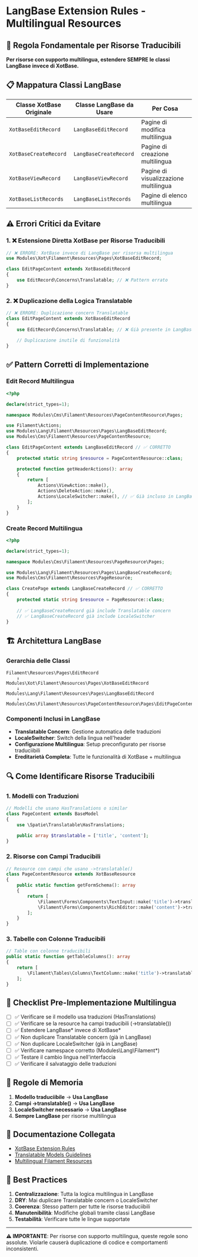 # LangBase Extension Rules - Multilingual Resources

## 🚨 Regola Fondamentale per Risorse Traducibili

**Per risorse con supporto multilingua, estendere SEMPRE le classi LangBase invece di XotBase.**

## 📋 Mappatura Classi LangBase

| Classe XotBase Originale | Classe LangBase da Usare | Per Cosa |
|--------------------------|--------------------------|----------|
| `XotBaseEditRecord` | `LangBaseEditRecord` | Pagine di modifica multilingua |
| `XotBaseCreateRecord` | `LangBaseCreateRecord` | Pagine di creazione multilingua |
| `XotBaseViewRecord` | `LangBaseViewRecord` | Pagine di visualizzazione multilingua |
| `XotBaseListRecords` | `LangBaseListRecords` | Pagine di elenco multilingua |

## ⚠️ Errori Critici da Evitare

### 1. ❌ Estensione Diretta XotBase per Risorse Traducibili
```php
// ❌ ERRORE: XotBase invece di LangBase per risorsa multilingua
use Modules\Xot\Filament\Resources\Pages\XotBaseEditRecord;

class EditPageContent extends XotBaseEditRecord
{
    use EditRecord\Concerns\Translatable; // ❌ Pattern errato
}
```

### 2. ❌ Duplicazione della Logica Translatable
```php
// ❌ ERRORE: Duplicazione concern Translatable
class EditPageContent extends XotBaseEditRecord
{
    use EditRecord\Concerns\Translatable; // ❌ Già presente in LangBaseEditRecord
    
    // Duplicazione inutile di funzionalità
}
```

## ✅ Pattern Corretti di Implementazione

### Edit Record Multilingua
```php
<?php

declare(strict_types=1);

namespace Modules\Cms\Filament\Resources\PageContentResource\Pages;

use Filament\Actions;
use Modules\Lang\Filament\Resources\Pages\LangBaseEditRecord;
use Modules\Cms\Filament\Resources\PageContentResource;

class EditPageContent extends LangBaseEditRecord // ✅ CORRETTO
{
    protected static string $resource = PageContentResource::class;

    protected function getHeaderActions(): array
    {
        return [
            Actions\ViewAction::make(),
            Actions\DeleteAction::make(),
            Actions\LocaleSwitcher::make(), // ✅ Già incluso in LangBase
        ];
    }
}
```

### Create Record Multilingua
```php
<?php

declare(strict_types=1);

namespace Modules\Cms\Filament\Resources\PageResource\Pages;

use Modules\Lang\Filament\Resources\Pages\LangBaseCreateRecord;
use Modules\Cms\Filament\Resources\PageResource;

class CreatePage extends LangBaseCreateRecord // ✅ CORRETTO
{
    protected static string $resource = PageResource::class;
    
    // ✅ LangBaseCreateRecord già include Translatable concern
    // ✅ LangBaseCreateRecord già include LocaleSwitcher
}
```

## 🏗️ Architettura LangBase

### Gerarchia delle Classi
```
Filament\Resources\Pages\EditRecord
    ↓
Modules\Xot\Filament\Resources\Pages\XotBaseEditRecord
    ↓
Modules\Lang\Filament\Resources\Pages\LangBaseEditRecord
    ↓
Modules\Cms\Filament\Resources\PageContentResource\Pages\EditPageContent
```

### Componenti Inclusi in LangBase
- **Translatable Concern**: Gestione automatica delle traduzioni
- **LocaleSwitcher**: Switch della lingua nell'header
- **Configurazione Multilingua**: Setup preconfigurato per risorse traduciibili
- **Ereditarietà Completa**: Tutte le funzionalità di XotBase + multilingua

## 🔍 Come Identificare Risorse Traducibili

### 1. Modelli con Traduzioni
```php
// Modelli che usano HasTranslations o similar
class PageContent extends BaseModel
{
    use \Spatie\Translatable\HasTranslations;
    
    public array $translatable = ['title', 'content'];
}
```

### 2. Risorse con Campi Traducibili
```php
// Resource con campi che usano ->translatable()
class PageContentResource extends XotBaseResource
{
    public static function getFormSchema(): array
    {
        return [
            \Filament\Forms\Components\TextInput::make('title')->translatable(),
            \Filament\Forms\Components\RichEditor::make('content')->translatable(),
        ];
    }
}
```

### 3. Tabelle con Colonne Traducibili
```php
// Table con colonne traducibili
public static function getTableColumns(): array
{
    return [
        \Filament\Tables\Columns\TextColumn::make('title')->translatable(),
    ];
}
```

## 📝 Checklist Pre-Implementazione Multilingua

- [ ] ✅ Verificare se il modello usa traduzioni (HasTranslations)
- [ ] ✅ Verificare se la resource ha campi traducibili (->translatable())
- [ ] ✅ Estendere LangBase* invece di XotBase*
- [ ] ✅ Non duplicare Translatable concern (già in LangBase)
- [ ] ✅ Non duplicare LocaleSwitcher (già in LangBase)
- [ ] ✅ Verificare namespace corretto (Modules\Lang\Filament\*)
- [ ] ✅ Testare il cambio lingua nell'interfaccia
- [ ] ✅ Verificare il salvataggio delle traduzioni

## 🧠 Regole di Memoria

1. **Modello traduciibile** → **Usa LangBase**
2. **Campi ->translatable()** → **Usa LangBase**  
3. **LocaleSwitcher necessario** → **Usa LangBase**
4. **Sempre LangBase** per risorse multilingua

## 🔗 Documentazione Collegata

- [XotBase Extension Rules](../xotbase-extension-rules.md)
- [Translatable Models Guidelines](../../Modules/Lang/docs/translatable-models.md)
- [Multilingual Filament Resources](../../Modules/Lang/docs/filament-multilingual.md)

## 🎯 Best Practices

1. **Centralizzazione**: Tutta la logica multilingua in LangBase
2. **DRY**: Mai duplicare Translatable concern o LocaleSwitcher
3. **Coerenza**: Stesso pattern per tutte le risorse traduciibili
4. **Manutenibilità**: Modifiche globali tramite classi LangBase
5. **Testabilità**: Verificare tutte le lingue supportate

---

**⚠️ IMPORTANTE**: Per risorse con supporto multilingua, queste regole sono assolute. Violarle causerà duplicazione di codice e comportamenti inconsistenti.